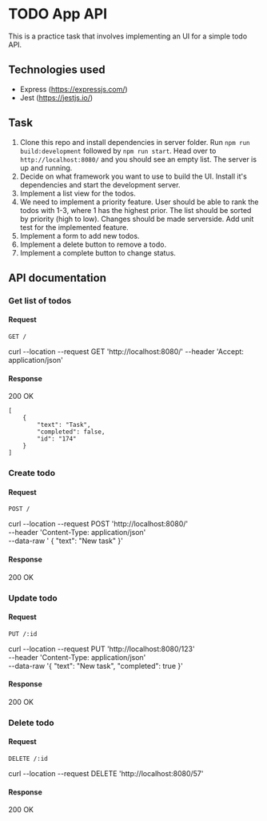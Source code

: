 # TODO App API

This is a practice task that involves implementing an UI for a simple todo API.

## Technologies used

- Express (https://expressjs.com/)
- Jest (https://jestjs.io/)

## Task

1. Clone this repo and install dependencies in server folder. Run `npm run build:development` followed by `npm run start`. Head over to `http://localhost:8080/` and you should see an empty list. The server is up and running.
2. Decide on what framework you want to use to build the UI. Install it's dependencies and start the development server.
3. Implement a list view for the todos.
4. We need to implement a priority feature. User should be able to rank the todos with 1-3, where 1 has the highest prior. The list should be sorted by priority (high to low). Changes should be made serverside. Add unit test for the implemented feature.
5. Implement a form to add new todos.
6. Implement a delete button to remove a todo.
7. Implement a complete button to change status.

## API documentation

### Get list of todos

#### Request

`GET /`

curl --location --request GET 'http://localhost:8080/' --header 'Accept: application/json'

#### Response

200 OK

```
[
    {
        "text": "Task",
        "completed": false,
        "id": "174"
    }
]
```

### Create todo

#### Request

`POST /`

curl --location --request POST 'http://localhost:8080/' \
--header 'Content-Type: application/json' \
--data-raw ' {
"text": "New task"
}'

#### Response

200 OK

### Update todo

#### Request

`PUT /:id`

curl --location --request PUT 'http://localhost:8080/123' \
--header 'Content-Type: application/json' \
--data-raw '{
"text": "New task",
"completed": true
}'

#### Response

200 OK

### Delete todo

#### Request

`DELETE /:id`

curl --location --request DELETE 'http://localhost:8080/57'

#### Response

200 OK
